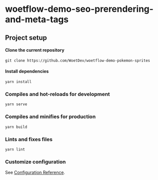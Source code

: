 # woetflow-demo-seo-prerendering-and-meta-tags

## Project setup

#### Clone the current repository
```
git clone https://github.com/WoetDev/woetflow-demo-pokemon-sprites
```

#### Install dependencies
```
yarn install
```

### Compiles and hot-reloads for development
```
yarn serve
```

### Compiles and minifies for production
```
yarn build
```

### Lints and fixes files
```
yarn lint
```

### Customize configuration
See [Configuration Reference](https://cli.vuejs.org/config/).
